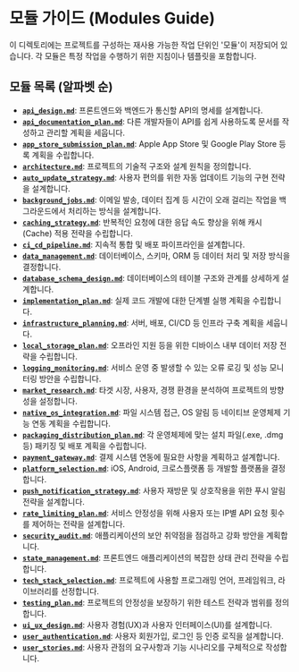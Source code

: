 # 모듈 가이드 (Modules Guide)

이 디렉토리에는 프로젝트를 구성하는 재사용 가능한 작업 단위인 '모듈'이 저장되어 있습니다. 각 모듈은 특정 작업을 수행하기 위한 지침이나 템플릿을 포함합니다.

## 모듈 목록 (알파벳 순)

- **[`api_design.md`](./api_design.md)**: 프론트엔드와 백엔드가 통신할 API의 명세를 설계합니다.
- **[`api_documentation_plan.md`](./api_documentation_plan.md)**: 다른 개발자들이 API를 쉽게 사용하도록 문서를 작성하고 관리할 계획을 세웁니다.
- **[`app_store_submission_plan.md`](./app_store_submission_plan.md)**: Apple App Store 및 Google Play Store 등록 계획을 수립합니다.
- **[`architecture.md`](./architecture.md)**: 프로젝트의 기술적 구조와 설계 원칙을 정의합니다.
- **[`auto_update_strategy.md`](./auto_update_strategy.md)**: 사용자 편의를 위한 자동 업데이트 기능의 구현 전략을 설계합니다.
- **[`background_jobs.md`](./background_jobs.md)**: 이메일 발송, 데이터 집계 등 시간이 오래 걸리는 작업을 백그라운드에서 처리하는 방식을 설계합니다.
- **[`caching_strategy.md`](./caching_strategy.md)**: 반복적인 요청에 대한 응답 속도 향상을 위해 캐시(Cache) 적용 전략을 수립합니다.
- **[`ci_cd_pipeline.md`](./ci_cd_pipeline.md)**: 지속적 통합 및 배포 파이프라인을 설계합니다.
- **[`data_management.md`](./data_management.md)**: 데이터베이스, 스키마, ORM 등 데이터 처리 및 저장 방식을 결정합니다.
- **[`database_schema_design.md`](./database_schema_design.md)**: 데이터베이스의 테이블 구조와 관계를 상세하게 설계합니다.
- **[`implementation_plan.md`](./implementation_plan.md)**: 실제 코드 개발에 대한 단계별 실행 계획을 수립합니다.
- **[`infrastructure_planning.md`](./infrastructure_planning.md)**: 서버, 배포, CI/CD 등 인프라 구축 계획을 세웁니다.
- **[`local_storage_plan.md`](./local_storage_plan.md)**: 오프라인 지원 등을 위한 디바이스 내부 데이터 저장 전략을 수립합니다.
- **[`logging_monitoring.md`](./logging_monitoring.md)**: 서비스 운영 중 발생할 수 있는 오류 로깅 및 성능 모니터링 방안을 수립합니다.
- **[`market_research.md`](./market_research.md)**: 타겟 시장, 사용자, 경쟁 환경을 분석하여 프로젝트의 방향성을 설정합니다.
- **[`native_os_integration.md`](./native_os_integration.md)**: 파일 시스템 접근, OS 알림 등 네이티브 운영체제 기능 연동 계획을 수립합니다.
- **[`packaging_distribution_plan.md`](./packaging_distribution_plan.md)**: 각 운영체제에 맞는 설치 파일(.exe, .dmg 등) 패키징 및 배포 계획을 수립합니다.
- **[`payment_gateway.md`](./payment_gateway.md)**: 결제 시스템 연동에 필요한 사항을 계획하고 설계합니다.
- **[`platform_selection.md`](./platform_selection.md)**: iOS, Android, 크로스플랫폼 등 개발할 플랫폼을 결정합니다.
- **[`push_notification_strategy.md`](./push_notification_strategy.md)**: 사용자 재방문 및 상호작용을 위한 푸시 알림 전략을 설계합니다.
- **[`rate_limiting_plan.md`](./rate_limiting_plan.md)**: 서비스 안정성을 위해 사용자 또는 IP별 API 요청 횟수를 제어하는 전략을 설계합니다.
- **[`security_audit.md`](./security_audit.md)**: 애플리케이션의 보안 취약점을 점검하고 강화 방안을 계획합니다.
- **[`state_management.md`](./state_management.md)**: 프론트엔드 애플리케이션의 복잡한 상태 관리 전략을 수립합니다.
- **[`tech_stack_selection.md`](./tech_stack_selection.md)**: 프로젝트에 사용할 프로그래밍 언어, 프레임워크, 라이브러리를 선정합니다.
- **[`testing_plan.md`](./testing_plan.md)**: 프로젝트의 안정성을 보장하기 위한 테스트 전략과 범위를 정의합니다.
- **[`ui_ux_design.md`](./ui_ux_design.md)**: 사용자 경험(UX)과 사용자 인터페이스(UI)를 설계합니다.
- **[`user_authentication.md`](./user_authentication.md)**: 사용자 회원가입, 로그인 등 인증 로직을 설계합니다.
- **[`user_stories.md`](./user_stories.md)**: 사용자 관점의 요구사항과 기능 시나리오를 구체적으로 작성합니다.
